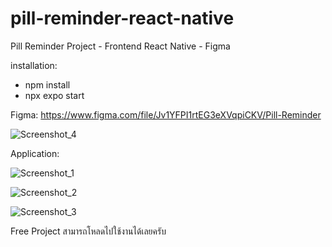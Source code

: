 # pill-reminder-react-native
Pill Reminder Project - Frontend React Native - Figma

installation:
- npm install
- npx expo start

Figma: https://www.figma.com/file/Jv1YFPI1rtEG3eXVqpiCKV/Pill-Reminder

![Screenshot_4](https://user-images.githubusercontent.com/48446196/220101599-36c481b9-7810-42e3-ba3b-1e5157811aa6.png)

Application:

![Screenshot_1](https://user-images.githubusercontent.com/48446196/220101558-2dbb7511-13e8-4959-8435-04727078c3b5.png)

![Screenshot_2](https://user-images.githubusercontent.com/48446196/220101567-d60f5b2f-ebd8-4b32-97e9-85c2ac284dca.png)

![Screenshot_3](https://user-images.githubusercontent.com/48446196/220101575-fd804809-1bdf-452f-8701-8a4249ab4217.png)


Free Project สามารถโหลดไปใช้งานได้เลยครับ
